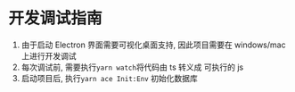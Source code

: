 # 开发调试指南

1.  由于启动 Electron 界面需要可视化桌面支持, 因此项目需要在 windows/mac 上进行开发调试
2.  每次调试前, 需要执行`yarn watch`将代码由 ts 转义成 可执行的 js
3.  启动项目后, 执行`yarn ace Init:Env` 初始化数据库
